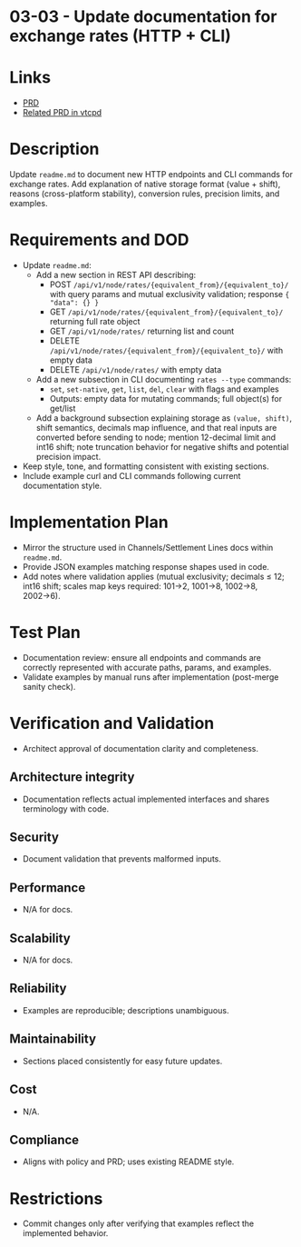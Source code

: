 # 03-03 - Update documentation for exchange rates (HTTP + CLI)

# Links
- [PRD](../../../prd/vtcpd-cli/03-exchange-rates-cli-and-http.md)
- [Related PRD in vtcpd](../../../prd/vtcpd/03-exchange-rates-manager.md)

# Description
Update `readme.md` to document new HTTP endpoints and CLI commands for exchange rates. Add explanation of native storage format (value + shift), reasons (cross-platform stability), conversion rules, precision limits, and examples.

# Requirements and DOD
- Update `readme.md`:
  - Add a new section in REST API describing:
    - POST `/api/v1/node/rates/{equivalent_from}/{equivalent_to}/` with query params and mutual exclusivity validation; response `{ "data": {} }`
    - GET `/api/v1/node/rates/{equivalent_from}/{equivalent_to}/` returning full rate object
    - GET `/api/v1/node/rates/` returning list and count
    - DELETE `/api/v1/node/rates/{equivalent_from}/{equivalent_to}/` with empty data
    - DELETE `/api/v1/node/rates/` with empty data
  - Add a new subsection in CLI documenting `rates --type` commands:
    - `set`, `set-native`, `get`, `list`, `del`, `clear` with flags and examples
    - Outputs: empty data for mutating commands; full object(s) for get/list
  - Add a background subsection explaining storage as `(value, shift)`, shift semantics, decimals map influence, and that real inputs are converted before sending to node; mention 12-decimal limit and int16 shift; note truncation behavior for negative shifts and potential precision impact.
- Keep style, tone, and formatting consistent with existing sections.
- Include example curl and CLI commands following current documentation style.

# Implementation Plan
- Mirror the structure used in Channels/Settlement Lines docs within `readme.md`.
- Provide JSON examples matching response shapes used in code.
- Add notes where validation applies (mutual exclusivity; decimals ≤ 12; int16 shift; scales map keys required: 101→2, 1001→8, 1002→8, 2002→6).

# Test Plan
- Documentation review: ensure all endpoints and commands are correctly represented with accurate paths, params, and examples.
- Validate examples by manual runs after implementation (post-merge sanity check).

# Verification and Validation
- Architect approval of documentation clarity and completeness.

## Architecture integrity
- Documentation reflects actual implemented interfaces and shares terminology with code.

## Security
- Document validation that prevents malformed inputs.

## Performance
- N/A for docs.

## Scalability
- N/A for docs.

## Reliability
- Examples are reproducible; descriptions unambiguous.

## Maintainability
- Sections placed consistently for easy future updates.

## Cost
- N/A.

## Compliance
- Aligns with policy and PRD; uses existing README style.

# Restrictions
- Commit changes only after verifying that examples reflect the implemented behavior.
